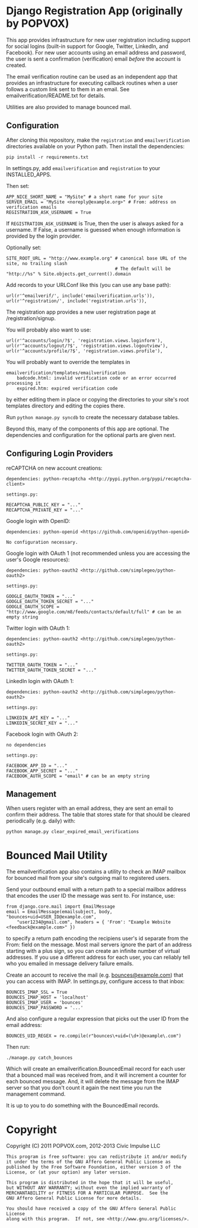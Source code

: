 Django Registration App (originally by POPVOX)
==============================================

This app provides infrastructure for new user registration including support
for social logins (built-in support for Google, Twitter, LinkedIn, and Facebook).
For new user accounts using an email address and password, the user is sent a
confirmation (verification) email *before* the account is created.

The email verification routine can be used as an independent app that provides
an infrastructure for executing callback routines when a user follows a custom
link sent to them in an email. See emailverification/README.txt for details.

Utilities are also provided to manage bounced mail.

Configuration
-------------

After cloning this repository, make the `registration` and `emailverification` directories
available on your Python path. Then install the dependencies:

    pip install -r requirements.txt

In settings.py, add `emailverification` and `registration` to your INSTALLED_APPS.

Then set:

    APP_NICE_SHORT_NAME = "MySite" # a short name for your site
    SERVER_EMAIL = "MySite <noreply@example.org>" # From: address on verification emails
    REGISTRATION_ASK_USERNAME = True
    
If `REGISTRATION_ASK_USERNAME` is True, then the user is always asked for
a username. If False, a username is guessed when enough information is
provided by the login provider.
		
Optionally set:

    SITE_ROOT_URL = "http://www.example.org" # canonical base URL of the site, no trailing slash
                                             # The default will be "http://%s" % Site.objects.get_current().domain
		
Add records to your URLConf like this (you can use any base path):

    url(r'^emailverif/', include('emailverification.urls')),
    url(r'^registration/', include('registration.urls')),
    
The registration app provides a new user registration page at /registration/signup.

You will probably also want to use:

    url(r'^accounts/login/?$', 'registration.views.loginform'),
    url(r'^accounts/logout/?$', 'registration.views.logoutview'),
    url(r'^accounts/profile/?$', 'registration.views.profile'),

You will probably want to override the templates in

    emailverification/templates/emailverification
        badcode.html: invalid verification code or an error occurred processing it
        expired.htm: expired verification code

by either editing them in place or copying the directories to your site's
root templates directory and editing the copies there. 

Run `python manage.py syncdb` to create the necessary database tables.

Beyond this, many of the components of this app are optional. The dependencies
and configuration for the optional parts are given next.

Configuring Login Providers
---------------------------

reCAPTCHA on new account creations:

	dependencies: python-recaptcha <http://pypi.python.org/pypi/recaptcha-client>

	settings.py:

	RECAPTCHA_PUBLIC_KEY = "..."
	RECAPTCHA_PRIVATE_KEY = "..."

Google login with OpenID:

	dependencies: python-openid <https://github.com/openid/python-openid>

	No configuration necessary.

Google login with OAuth 1 (not recommended unless you are accessing
the user's Google resources):

	dependencies: python-oauth2 <http://github.com/simplegeo/python-oauth2>

	settings.py:

	GOOGLE_OAUTH_TOKEN = "..."
	GOOGLE_OAUTH_TOKEN_SECRET = "..."
	GOOGLE_OAUTH_SCOPE = "http://www.google.com/m8/feeds/contacts/default/full" # can be an empty string

Twitter login with OAuth 1:

	dependencies: python-oauth2 <http://github.com/simplegeo/python-oauth2>

	settings.py:

	TWITTER_OAUTH_TOKEN = "..."
	TWITTER_OAUTH_TOKEN_SECRET = "..."

LinkedIn login with OAuth 1:

	dependencies: python-oauth2 <http://github.com/simplegeo/python-oauth2>

	settings.py:

	LINKEDIN_API_KEY = "..."
	LINKEDIN_SECRET_KEY = "..."

Facebook login with OAuth 2:

	no dependencies

	settings.py:

	FACEBOOK_APP_ID = "..."
	FACEBOOK_APP_SECRET = "..."
	FACEBOOK_AUTH_SCOPE = "email" # can be an empty string

Management
----------

When users register with an email address, they are sent an email to
confirm their address. The table that stores state for that should
be cleared periodically (e.g. daily) with:

    python manage.py clear_expired_email_verifications
  

	
Bounced Mail Utility
====================

The emailverification app also contains a utility to check an IMAP mailbox for bounced
mail from your site's outgoing mail to registered users.

Send your outbound email with a return path to a special mailbox address that encodes
the user ID the message was sent to. For instance, use:

	from django.core.mail import EmailMessage
	email = EmailMessage(emailsubject, body, "bounces+uid=USER_ID@example.com",
		"user1234@gmail.com", headers = { 'From': "Example Website <feedback@example.com>" })

to specify a return path encoding the recipiens user's id separate from the From: field
on the message. Most mail servers ignore the part of an address starting with a plus
sign, so you can create an infinite number of virtual addresses. If you use a different
address for each user, you can reliably tell who you emailed in message delivery failure
emails.

Create an account to receive the mail (e.g. bounces@example.com) that you can access
with IMAP. In settings.py, configure access to that inbox:

	BOUNCES_IMAP_SSL = True
	BOUNCES_IMAP_HOST = 'localhost'
	BOUNCES_IMAP_USER = 'bounces'
	BOUNCES_IMAP_PASSWORD = '...'

And also configure a regular expression that picks out the user ID from the email address:
	
	BOUNCES_UID_REGEX = re.compile(r"bounces\+uid=(\d+)@example\.com")
	
Then run:

	./manage.py catch_bounces
	
Which will create an emailverification.BouncedEmail record for each user that a bounced mail
was received from, and it will increment a counter for each bounced message. And, it will
delete the message from the IMAP server so that you don't count it again the next time you
run the management command.

It is up to you to do something with the BouncedEmail records.


Copyright
=========

Copyright (C) 2011 POPVOX.com, 2012-2013 Civic Impulse LLC

    This program is free software: you can redistribute it and/or modify
    it under the terms of the GNU Affero General Public License as
    published by the Free Software Foundation, either version 3 of the
    License, or (at your option) any later version.

    This program is distributed in the hope that it will be useful,
    but WITHOUT ANY WARRANTY; without even the implied warranty of
    MERCHANTABILITY or FITNESS FOR A PARTICULAR PURPOSE.  See the
    GNU Affero General Public License for more details.

    You should have received a copy of the GNU Affero General Public License
    along with this program.  If not, see <http://www.gnu.org/licenses/>.
